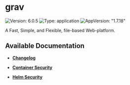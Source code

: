 # grav

![Version: 6.0.5](https://img.shields.io/badge/Version-6.0.5-informational?style=flat-square) ![Type: application](https://img.shields.io/badge/Type-application-informational?style=flat-square) ![AppVersion: "1.7.18"](https://img.shields.io/badge/AppVersion-"1.7.18"-informational?style=flat-square)

A Fast, Simple, and Flexible, file-based Web-platform.

## Available Documentation

- [**Changelog**](CHANGELOG)

- [**Container Security**](container-security)

- [**Helm Security**](helm-security)

